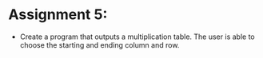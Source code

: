 # Assignment 5:
- Create a program that outputs a multiplication table. The user is able to choose the starting and ending column and row. 